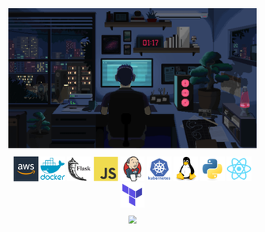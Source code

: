 <div align="center">
  <img src="./images/late_night_coding.gif"/>
</div>

<p align="center">
    <img src="./images/aws.webp" title="AWS" alt="AWS" width="50" height="50"/>
    <img src="./images/docker.svg" title="Docker" alt="Docker" width="50" height="50"/>
    <img src="./images/flask.png" title="Flask" alt="Flask" width="50" height="50"/>
    <img src="./images/javascript.svg" title="JavaScript" alt="JavaScript" width="50" height="50"/>
    <img src="./images/jenkins.svg" title="Jenkins" alt="Jenkins" width="50" height="50"/>
    <img src="./images/kubernetes.svg" title="Kubernetes" alt="Kubernetes" width="50" height="50"/>
    <img src="./images/linux.svg" title="Linux" alt="Linux" width="50" height="50"/>
    <img src="./images/python.svg" title="Python" alt="Python" width="50" height="50"/>
    <img src="./images/react.svg" title="React" alt="React" width="50" height="50"/>
    <img src="./images/terraform.svg" title="Terraform" alt="Terraform" width="50" height="50"/>
</p>

<p align="center">
  <a href="https://git.io/streak-stats"><img src="https://streak-stats.demolab.com?user=PreetMangat&theme=tokyonight&card_width=1000"/></a>
</p>
